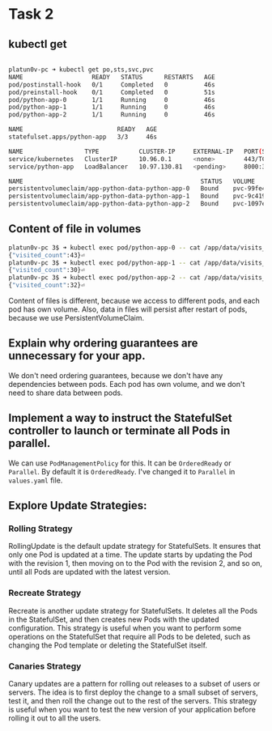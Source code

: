 # Task 2

## kubectl get 

```bash

platun0v-pc ➜ kubectl get po,sts,svc,pvc
NAME                   READY   STATUS      RESTARTS   AGE
pod/postinstall-hook   0/1     Completed   0          46s
pod/preinstall-hook    0/1     Completed   0          51s
pod/python-app-0       1/1     Running     0          46s
pod/python-app-1       1/1     Running     0          46s
pod/python-app-2       1/1     Running     0          46s

NAME                          READY   AGE
statefulset.apps/python-app   3/3     46s

NAME                 TYPE           CLUSTER-IP     EXTERNAL-IP   PORT(S)          AGE
service/kubernetes   ClusterIP      10.96.0.1      <none>        443/TCP          30d
service/python-app   LoadBalancer   10.97.130.81   <pending>     8000:30241/TCP   46s

NAME                                                 STATUS   VOLUME                                     CAPACITY   ACCESS MODES   STORAGECLASS   AGE
persistentvolumeclaim/app-python-data-python-app-0   Bound    pvc-99fe4b41-44fc-4a83-b55a-4fc68d9e0cb2   10Mi       RWO            standard       46s
persistentvolumeclaim/app-python-data-python-app-1   Bound    pvc-9c419244-efa8-41b2-95d6-50b325f5f3ed   10Mi       RWO            standard       46s
persistentvolumeclaim/app-python-data-python-app-2   Bound    pvc-1097e004-ed9f-4e0d-af38-1bbab75f4dbb   10Mi       RWO            standard       46s
```

## Content of file in volumes

```bash
platun0v-pc 3$ ➜ kubectl exec pod/python-app-0 -- cat /app/data/visits_data.json
{"visited_count":43}⏎                                                                                                                                              
platun0v-pc 3$ ➜ kubectl exec pod/python-app-1 -- cat /app/data/visits_data.json
{"visited_count":30}⏎                                                                                                                                              
platun0v-pc 3$ ➜ kubectl exec pod/python-app-2 -- cat /app/data/visits_data.json
{"visited_count":32}⏎
```

Content of files is different, because we access to different pods, and each pod has own volume. Also, data in files will persist after restart of pods, because we use PersistentVolumeClaim.

## Explain why ordering guarantees are unnecessary for your app.

We don't need ordering guarantees, because we don't have any dependencies between pods. Each pod has own volume, and we don't need to share data between pods.

## Implement a way to instruct the StatefulSet controller to launch or terminate all Pods in parallel.

We can use `PodManagementPolicy` for this. It can be `OrderedReady` or `Parallel`. By default it is `OrderedReady`. I've changed it to `Parallel` in `values.yaml` file.

## Explore Update Strategies:

### Rolling Strategy

RollingUpdate is the default update strategy for StatefulSets. It ensures that only one Pod is updated at a time. The update starts by updating the Pod with the revision 1, then moving on to the Pod with the revision 2, and so on, until all Pods are updated with the latest version.

### Recreate Strategy

Recreate is another update strategy for StatefulSets. It deletes all the Pods in the StatefulSet, and then creates new Pods with the updated configuration. This strategy is useful when you want to perform some operations on the StatefulSet that require all Pods to be deleted, such as changing the Pod template or deleting the StatefulSet itself.

### Canaries Strategy

Canary updates are a pattern for rolling out releases to a subset of users or servers. The idea is to first deploy the change to a small subset of servers, test it, and then roll the change out to the rest of the servers. This strategy is useful when you want to test the new version of your application before rolling it out to all the users.
